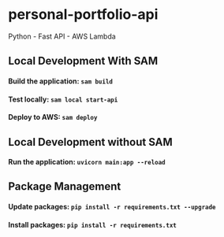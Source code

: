 # personal-portfolio-api
Python - Fast API - AWS Lambda

## Local Development With SAM
#### Build the application: ```sam build```
#### Test locally: ```sam local start-api```
#### Deploy to AWS: ```sam deploy```

## Local Development without SAM
#### Run the application: ```uvicorn main:app --reload```

## Package Management
#### Update packages: ```pip install -r requirements.txt --upgrade```
#### Install packages: ```pip install -r requirements.txt```